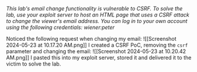*This lab's email change functionality is vulnerable to CSRF.
To solve the lab, use your exploit server to host an HTML page that uses a CSRF attack to change the viewer's email address.
You can log in to your own account using the following credentials: wiener:peter*

Noticed the following request when changing my email:
![[Screenshot 2024-05-23 at 10.17.20 AM.png]]
I created a CSRF PoC, removing the `csrf` parameter and changing the email:
![[Screenshot 2024-05-23 at 10.20.42 AM.png]]
I pasted this into my exploit server, stored it and delivered it to the victim to solve the lab.
